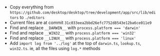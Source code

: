 * Copy everything from `https://github.com/desktop/desktop/tree/development/app/src/lib/editors` to `./editors`
* Current files are at commit `31c033eea2bbd26efc7752d8543e12ba6ce011e9`
* Find and replace `__DARWIN__` with `process.platform === 'darwin'`
* Find and replace `__WIN32__` with `process.platform === 'win32'`
* Find and replace `__LINUX__` with `process.platform === 'linux'`
* Add `import log from '../log'` at the top of `darwin.ts`, `lookup.ts`, `win32.ts`. ie, all the files using `log.*` methods
